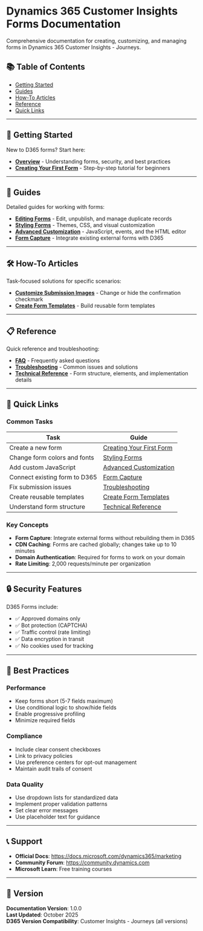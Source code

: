 # Dynamics 365 Customer Insights Forms Documentation

Comprehensive documentation for creating, customizing, and managing forms in Dynamics 365 Customer Insights - Journeys.

## 📚 Table of Contents

- [Getting Started](#getting-started)
- [Guides](#guides)
- [How-To Articles](#how-to-articles)
- [Reference](#reference)
- [Quick Links](#quick-links)

---

## 🚀 Getting Started

New to D365 forms? Start here:

- **[Overview](getting-started/overview.md)** - Understanding forms, security, and best practices
- **[Creating Your First Form](getting-started/creating-your-first-form.md)** - Step-by-step tutorial for beginners

---

## 📖 Guides

Detailed guides for working with forms:

- **[Editing Forms](guides/editing-forms.md)** - Edit, unpublish, and manage duplicate records
- **[Styling Forms](guides/styling-forms.md)** - Themes, CSS, and visual customization
- **[Advanced Customization](guides/advanced-customization.md)** - JavaScript, events, and the HTML editor
- **[Form Capture](guides/form-capture.md)** - Integrate existing external forms with D365

---

## 🛠️ How-To Articles

Task-focused solutions for specific scenarios:

- **[Customize Submission Images](how-to/customize-submission-images.md)** - Change or hide the confirmation checkmark
- **[Create Form Templates](how-to/create-form-templates.md)** - Build reusable form templates

---

## 📋 Reference

Quick reference and troubleshooting:

- **[FAQ](reference/faq.md)** - Frequently asked questions
- **[Troubleshooting](reference/troubleshooting.md)** - Common issues and solutions
- **[Technical Reference](reference/technical-reference.md)** - Form structure, elements, and implementation details

---

## 🔗 Quick Links

### Common Tasks

| Task | Guide |
|------|-------|
| Create a new form | [Creating Your First Form](getting-started/creating-your-first-form.md) |
| Change form colors and fonts | [Styling Forms](guides/styling-forms.md) |
| Add custom JavaScript | [Advanced Customization](guides/advanced-customization.md) |
| Connect existing form to D365 | [Form Capture](guides/form-capture.md) |
| Fix submission issues | [Troubleshooting](reference/troubleshooting.md) |
| Create reusable templates | [Create Form Templates](how-to/create-form-templates.md) |
| Understand form structure | [Technical Reference](reference/technical-reference.md) |

### Key Concepts

- **Form Capture**: Integrate external forms without rebuilding them in D365
- **CDN Caching**: Forms are cached globally; changes take up to 10 minutes
- **Domain Authentication**: Required for forms to work on your domain
- **Rate Limiting**: 2,000 requests/minute per organization

---

## 🔒 Security Features

D365 Forms include:
- ✅ Approved domains only
- ✅ Bot protection (CAPTCHA)
- ✅ Traffic control (rate limiting)
- ✅ Data encryption in transit
- ✅ No cookies used for tracking

---

## 🎯 Best Practices

### Performance
- Keep forms short (5-7 fields maximum)
- Use conditional logic to show/hide fields
- Enable progressive profiling
- Minimize required fields

### Compliance
- Include clear consent checkboxes
- Link to privacy policies
- Use preference centers for opt-out management
- Maintain audit trails of consent

### Data Quality
- Use dropdown lists for standardized data
- Implement proper validation patterns
- Set clear error messages
- Use placeholder text for guidance

---

## 📞 Support

- **Official Docs**: https://docs.microsoft.com/dynamics365/marketing
- **Community Forum**: https://community.dynamics.com
- **Microsoft Learn**: Free training courses

---

## 📄 Version

**Documentation Version**: 1.0.0  
**Last Updated**: October 2025  
**D365 Version Compatibility**: Customer Insights - Journeys (all versions)
